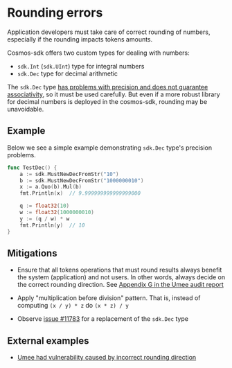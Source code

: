 # Rounding errors

Application developers must take care of correct rounding of numbers, especially if the rounding impacts tokens amounts.

Cosmos-sdk offers two custom types for dealing with numbers:
* `sdk.Int` (`sdk.UInt`) type for integral numbers
* `sdk.Dec` type for decimal arithmetic

The `sdk.Dec` type [has problems with precision and does not guarantee associativity](https://github.com/cosmos/cosmos-sdk/issues/7773), so it must be used carefully. But even if a more robust library for decimal numbers is deployed in the cosmos-sdk, rounding may be unavoidable. 

## Example

Below we see a simple example demonstrating `sdk.Dec` type's precision problems.

```go
func TestDec() {
    a := sdk.MustNewDecFromStr("10")
    b := sdk.MustNewDecFromStr("1000000010")
    x := a.Quo(b).Mul(b)
    fmt.Println(x)  // 9.999999999999999000

    q := float32(10)
    w := float32(1000000010)
    y := (q / w) * w
    fmt.Println(y)  // 10
}
```

## Mitigations

- Ensure that all tokens operations that must round results always benefit the system (application) and not users. In other words, always decide on the correct rounding direction. See [Appendix G in the Umee audit report](https://github.com/trailofbits/publications/blob/master/reviews/Umee.pdf)

- Apply "multiplication before division" pattern. That is, instead of computing `(x / y) * z` do `(x * z) / y`

- Observe [issue #11783](https://github.com/cosmos/cosmos-sdk/issues/11783) for a replacement of the `sdk.Dec` type

## External examples

- [Umee had vulnerability caused by incorrect rounding direction](https://github.com/umee-network/umee/issues/545)